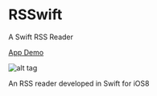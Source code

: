 RSSwift
=======

A Swift RSS Reader

[App Demo](http://youtu.be/7cLXIWeXIWc)

![alt tag](https://cloud.githubusercontent.com/assets/6124388/4799387/155063cc-5e1c-11e4-8a06-31a081e9d720.png)

An RSS reader developed in Swift for iOS8

